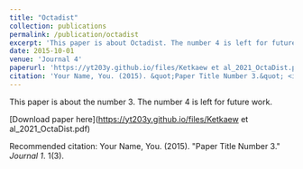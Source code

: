 ```yaml
---
title: "Octadist"
collection: publications
permalink: /publication/octadist
excerpt: 'This paper is about Octadist. The number 4 is left for future work.'
date: 2015-10-01
venue: 'Journal 4'
paperurl: 'https://yt203y.github.io/files/Ketkaew et al_2021_OctaDist.pdf'
citation: 'Your Name, You. (2015). &quot;Paper Title Number 3.&quot; <i>Journal 1</i>. 1(3).'
---
```

This paper is about the number 3. The number 4 is left for future work.

[Download paper here](https://yt203y.github.io/files/Ketkaew et al_2021_OctaDist.pdf)

Recommended citation: Your Name, You. (2015). "Paper Title Number 3." <i>Journal 1</i>. 1(3).
